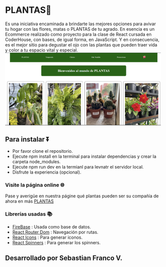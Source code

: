 # PLANTAS🌿
Es una iniciativa encaminada a brindarte las mejores opciones para avivar tu hogar con las flores, matas o PLANTAS de tu agrado. En esencia es un Ecommerce realizado como proyecto para la clase de React cursada en CoderHouse, con bases, de igual forma, en JavaScript. Y en consecuencia, es el mejor sitio para degustar el ojo con las plantas que pueden traer vida y color a tu espacio vital y especial.
![image](/public/captura.png)
## Para instalar ⏬
- Por favor clone el repositorio.
- Ejecute npm install en la terminal para instalar dependencias y crear la carpeta node_modules.
- Ejecute npm run dev en la termianl para levnatr el servidor local.
- Disfrute la experiencia (opcional). 
### Visite la página online 🌐
Pase y averigüe en nuestra págine qué plantas pueden ser su compañía de ahora en más [PLANTAS](https://plantas-franco.vercel.app/)
### Librerías usadas 📚
- [FireBase](https://firebase.google.com/) : Usada como base de datos.
- [React Router Dom](https://reactrouter.com/) : Navegación por rutas.
- [React Icons](https://react-icons.github.io/) : Para generar iconos.
- [React Spinners](https://www.davidhu.io/) : Para generar los spinners.

## Desarrollado por Sebastian Franco V.
